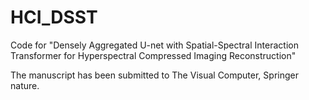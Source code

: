 # HCI_DSST
Code for "Densely Aggregated U-net with Spatial-Spectral Interaction Transformer for Hyperspectral Compressed Imaging Reconstruction"

The manuscript has been submitted to The Visual Computer, Springer nature.
